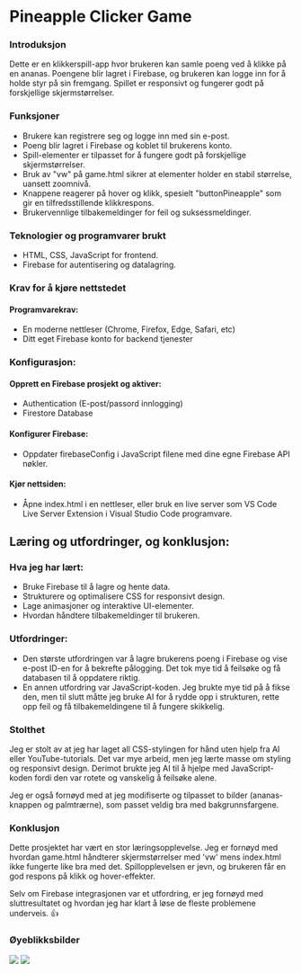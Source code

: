 # Pineapple Clicker Game


### Introduksjon
Dette er en klikkerspill-app hvor brukeren kan samle poeng ved å klikke på en ananas. Poengene blir lagret i Firebase, og brukeren kan logge inn for å holde styr på sin fremgang. Spillet er responsivt og fungerer godt på forskjellige skjermstørrelser.


### Funksjoner
- Brukere kan registrere seg og logge inn med sin e-post.
- Poeng blir lagret i Firebase og koblet til brukerens konto.
- Spill-elementer er tilpasset for å fungere godt på forskjellige skjermstørrelser.
- Bruk av "vw" på game.html sikrer at elementer holder en stabil størrelse, uansett zoomnivå.
- Knappene reagerer på hover og klikk, spesielt "buttonPineapple" som gir en tilfredsstillende klikkrespons.
- Brukervennlige tilbakemeldinger for feil og suksessmeldinger.


### Teknologier og programvarer brukt
- HTML, CSS, JavaScript for frontend.
- Firebase for autentisering og datalagring.


### Krav for å kjøre nettstedet
#### Programvarekrav:
- En moderne nettleser (Chrome, Firefox, Edge, Safari, etc)
- Ditt eget Firebase konto for backend tjenester


### Konfigurasjon:
#### Opprett en Firebase prosjekt og aktiver:
- Authentication (E-post/passord innlogging)
- Firestore Database

#### Konfigurer Firebase:
- Oppdater firebaseConfig i JavaScript filene med dine egne Firebase API nøkler.

#### Kjør nettsiden:
- Åpne index.html i en nettleser, eller bruk en live server som VS Code Live Server Extension i Visual Studio Code programvare.



## Læring og utfordringer, og konklusjon:

### Hva jeg har lært:
- Bruke Firebase til å lagre og hente data.
- Strukturere og optimalisere CSS for responsivt design.
- Lage animasjoner og interaktive UI-elementer.
- Hvordan håndtere tilbakemeldinger til brukeren.


### Utfordringer:
- Den største utfordringen var å lagre brukerens poeng i Firebase og vise e-post ID-en for å bekrefte pålogging. Det tok mye tid å feilsøke og få databasen til å oppdatere riktig.
- En annen utfordring var JavaScript-koden. Jeg brukte mye tid på å fikse den, men til slutt måtte jeg bruke AI for å rydde opp i strukturen, rette opp feil og få tilbakemeldingene til å fungere skikkelig.


### Stolthet
Jeg er stolt av at jeg har laget all CSS-stylingen for hånd uten hjelp fra AI eller YouTube-tutorials. Det var mye arbeid, men jeg lærte masse om styling og responsivt design. Derimot brukte jeg AI til å hjelpe med JavaScript-koden fordi den var rotete og vanskelig å feilsøke alene.

Jeg er også fornøyd med at jeg modifiserte og tilpasset to bilder (ananas-knappen og palmtrærne), som passet veldig bra med bakgrunnsfargene.


### Konklusjon
Dette prosjektet har vært en stor læringsopplevelse. Jeg er fornøyd med hvordan game.html håndterer skjermstørrelser med 'vw' mens index.html ikke fungerte like bra med det. Spillopplevelsen er jevn, og brukeren får en god respons på klikk og hover-effekter.

Selv om Firebase integrasjonen var et utfordring, er jeg fornøyd med sluttresultatet og hvordan jeg har klart å løse de fleste problemene underveis. 👍


### Øyeblikksbilder
![](https://github.com/UsamDaw/Firebase-Pineapple-Clicker-Game-Project/blob/main/Screenshot%202025-02-04%20084141.png)
![](https://github.com/UsamDaw/Firebase-Pineapple-Clicker-Game-Project/blob/main/Screenshot%202025-02-04%20083920.png)

